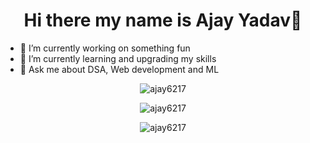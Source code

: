 <h1 align="center" > Hi there my name is Ajay Yadav👋</h1>

<!--
**ajay6217/ajay6217** is a ✨ _special_ ✨ repository because its `README.md` (this file) appears on your GitHub profile.

Here are some ideas to get you started:
-->
- 🔭 I’m currently working on something fun
- 🌱 I’m currently learning and upgrading my skills
- 💬 Ask me about DSA, Web development and ML



                                       
                                       
<p align="center"><img src="https://github-readme-stats.vercel.app/api?username=ajay6217&show_icons=true&theme=onedark" alt="ajay6217" /></p>

<p align="center"> <img src="https://komarev.com/ghpvc/?username=ajay6217" alt="ajay6217" /> </p>


<p align="center"><img src="https://github-readme-stats.vercel.app/api/top-langs/?username=ajay6217&theme=onedark&langs_count=7" alt="ajay6217" /></p>


